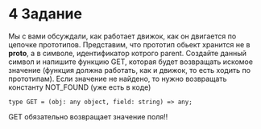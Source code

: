 # 4 Задание

Мы с вами обсуждали, как работает движок, как он двигается по цепочке прототипов. Представим,
что прототип обьект хранится не в __proto__, а в символе, идентификатор котрого parent. Создайте данный символ и напишите функцию GET, которая будет возвращать искомое значение (функция должна работать, как и движок, то есть ходить по прототипам). Если значение не найдено, то нужно возвращать константу NOT_FOUND (уже есть в коде)

```
type GET = (obj: any object, field: string) => any;
```

GET обязательно возвращает значение поля!!